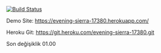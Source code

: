 [![Build Status](https://app.travis-ci.com/4ydogan/myFirstProject.svg?branch=main)](https://app.travis-ci.com/4ydogan/myFirstProject)

Demo Site: https://evening-sierra-17380.herokuapp.com/

Heroku Git: https://git.heroku.com/evening-sierra-17380.git

Son değişiklik 01.00